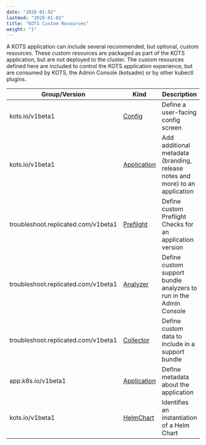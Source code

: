 ```yaml
---
date: "2020-01-02"
lastmod: "2020-01-02"
title: "KOTS Custom Resources"
weight: "1"
---
```


A KOTS application can include several recommended, but optional, custom resources. These custom resources are packaged as part of the KOTS application, but are not deployed to the cluster. The custom resources defined here are included to control the KOTS application experience, but are consumed by KOTS, the Admin Console (kotsadm) or by other kubectl plugins.

| Group/Version | Kind | Description |
|---------------|------|-------------|
| kots.io/v1beta1 | [Config](/reference/v1beta1/config/)| Define a user-facing config screen |
| kots.io/v1beta1 | [Application](/reference/v1beta1/application) | Add additional metadata (branding, release notes and more) to an application |
| troubleshoot.replicated.com/v1beta1 | [Preflight](/reference/v1beta1/preflight) | Define custom Preflight Checks for an application version |
| troubleshoot.replicated.com/v1beta1 | [Analyzer](https://troubleshoot.sh/reference/analyzers/overview/) | Define custom support bundle analyzers to run in the Admin Console |
| troubleshoot.replicated.com/v1beta1 | [Collector](https://troubleshoot.sh/reference/collectors/overview/) | Define custom data to include in a support bundle |
| app.k8s.io/v1beta1 | [Application](/reference/v1beta1/sig-application) | Define metadata about the application |
| kots.io/v1beta1 | [HelmChart](/reference/v1beta1/helmchart/) | Identifies an instantiation of a Helm Chart |
